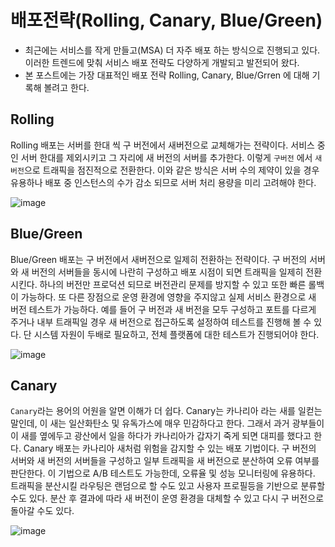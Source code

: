   
  # 배포전략(Rolling, Canary, Blue/Green)
  
  - 최근에는 서비스를 작게 만들고(MSA) 더 자주 배포 하는 방식으로 진행되고 있다. 이러한 트렌드에 맞춰 서비스 배포 전략도 다양하게 개발되고 발전되어 왔다.
  - 본 포스트에는 가장 대표적인 배포 전략 Rolling, Canary, Blue/Grren 에 대해 기록해 볼려고 한다.



  ## Rolling
  
  Rolling 배포는 서버를 한대 씩 구 버전에서 새버전으로 교체해가는 전략이다. 서비스 중인 서버 한대를 제외시키고 그 자리에 새 버전의 서버를 추가한다. 이렇게 `구버전` 에서 `새버전`으로 트래픽을
  점진적으로 전환한다. 이와 같은 방식은 서버 수의 제약이 있을 경우 유용하나 배포 중 인스턴스의 수가 감소 되므로 서버 처리 용량을 미리 고려해야 한다.
  
  ![image](https://user-images.githubusercontent.com/79154652/165893668-f7ecc136-04ab-465d-aa1e-65869d495819.png)



  ## Blue/Green
  
  Blue/Green 배포는 구 버전에서 새버전으로 일제히 전환하는 전략이다. 구 버전의 서버와 새 버전의 서버들을 동시에 나란히 구성하고 배포 시점이 되면 트래픽을 일제히 전환 시킨다.
  하나의 버전만 프로덕션 되므로 버전관리 문제를 방지할 수 있고 또한 빠른 롤백이 가능하다. 또 다른 장점으로 운영 환경에 영향을 주지않고 실제 서비스 환경으로 새 버전 테스트가 가능하다.
  예를 들어 구 버전과 새 버전을 모두 구성하고 포트를 다르게 주거나 내부 트래픽일 경우 새 버전으로 접근하도록 설정하여 테스트를 진행해 볼 수 있다. 단 시스템 자원이 두배로 필요하고, 전체
  플랫폼에 대한 테스트가 진행되어야 한다.
  
  
  ![image](https://user-images.githubusercontent.com/79154652/165894608-403afc3e-eb9c-493d-8bd4-a573eeffe783.png)


  ## Canary
  
  `Canary`라는 용어의 어원을 알면 이해가 더 쉽다. Canary는 카나리아 라는 새를 일컫는 말인데, 이 새는 일산화탄소 및 유독가스에 매우 민감하다고 한다. 그래서 과거 광부들이
  이 새를 옆에두고 광산에서 일을 하다가 카나리아가 갑자기 죽게 되면 대피를 했다고 한다.
  Canary 배포는 카나리아 새처럼 위험을 감지할 수 있는 배포 기법이다. 구 버전의 서버와 새 버전의 서버들을 구성하고 일부 트래픽을 새 버전으로 분산하여 오류 여부를 판단한다.
  이 기법으로 A/B 테스트도 가능한데, 오류율 및 성능 모니터링에 유용하다. 트래픽을 분산시킬 라우팅은 랜덤으로 할 수도 있고 사용자 프로필등을 기반으로 분류할 수도 있다.
  분산 후 결과에 따라 새 버전이 운영 환경을 대체할 수 있고 다시 구 버전으로 돌아갈 수도 있다.
  
  ![image](https://user-images.githubusercontent.com/79154652/165894937-eaa1b093-f5d1-4656-8585-b664b59f7396.png)
